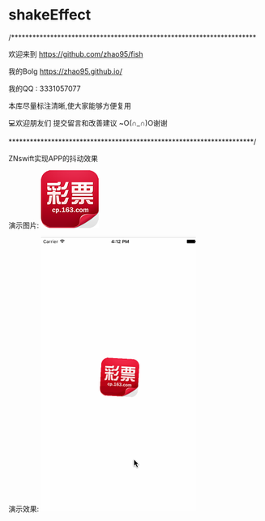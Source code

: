 # shakeEffect

/*********************************************************************
 
 
 欢迎来到 https://github.com/zhao95/fish
 
 我的Bolg https://zhao95.github.io/
 
 我的QQ : 3331057077
 
 本库尽量标注清晰,使大家能够方便复用
 
 💻欢迎朋友们 提交留言和改善建议 ~O(∩_∩)O谢谢
 

 *********************************************************************/


ZNswift实现APP的抖动效果


演示图片:
![image](https://github.com/zhao95/shakeEffect/blob/master/ZNshakeEffect/ZNshakeEffect/Assets.xcassets/icon.imageset/icon%402x.png)

演示效果:
![image](https://github.com/zhao95/shakeEffect/blob/master/ZNshakeEffect/ZNshakeEffect/Assets.xcassets/ZNshakeEffect.dataset/ZNshakeEffect.gif)
